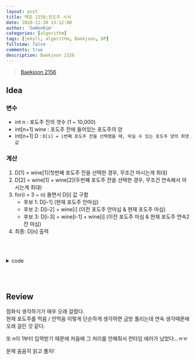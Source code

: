 ```yaml
---
layout: post
title: 백준 2156:포도주 시식
date: 2020-11-30 15:12:00
author: 'SeWonKim'
categories: [algorithm]
tags: [jekyll, algorithm, Baekjoon, DP]
fullview: false
comments: true
description: Baekjoon 2156
---
```


> [Baekjoon 2156](https://www.acmicpc.net/problem/2156)

## Idea

### 변수

- int n : 포도주 잔의 갯수 (1 ~ 10,000)
- int[n+1] wine : 포도주 잔에 들어있는 포도주의 양
- int[n+1] D : `D[i] = i번째 포도주 잔을 선택했을 때, 마실 수 있는 포도주 양의 최댓값`


### 계산

1. D[1] = wine[1](첫번째 포도주 잔을 선택한 경우, 무조건 마시는게 최대)
2. D[2] = wine[1] + wine[2](두번째 포도주 잔을 선택한 경우, 무조건 연속해서 마시는게 최대)
3. for(i = 3 ~ n) 돌면서 D[i] 값 구함
    - 후보 1: D[i-1] (현재 포도주 안마심)
    - 후보 2: D[i-2] + wine[i] (이전 포도주 안마심 & 현재 포도주 마심)
    - 후보 3: D[i-3] + wine[i-1] + wine[i] (이전 포도주 마심 & 현재 포도주 연속2잔 마심)
4. 최종: D[n] 출력

&nbsp;  
&nbsp;

<details>
    <summary>code</summary>
    <div markdown="1">

    ```java
    import java.util.Scanner;

    public class Main {

        public static void main(String[] args) {
            Scanner sc = new Scanner(System.in);
            int n = sc.nextInt();
            int[] wine = new int[n+1];
            for (int i = 1; i <= n; i++) {
                wine[i] = sc.nextInt();
            }
            
            int[] D = new int[n+1];
            D[1] = wine[1];
            
            if(n > 1){
                D[2] = wine[1]+wine[2];
            
                for (int i = 3; i <= n; i++) {
                    D[i] = Math.max(D[i-1], Math.max(D[i-2] + wine[i], D[i-3] + wine[i-1] + wine[i]));
                }
            }				
            System.out.println(D[n]);
            sc.close();
        }
    }
    ```

</div>
</details>

&nbsp;  
&nbsp;

## Review

점화식 생각하기가 매우 오래 걸렸다.      
현재 포도주를 먹음 / 안먹음 이렇게 단순하게 생각하면 금방 풀리는데 연속 생각때문에 오래 걸린 것 같다.       

또 n이 1부터 입력받기 때문에 처음에 그 처리를 안해줘서 런타임 에러가 났었다...ㅠㅠ

문제 꼼꼼히 읽고 풀자!

&nbsp;  
&nbsp;
